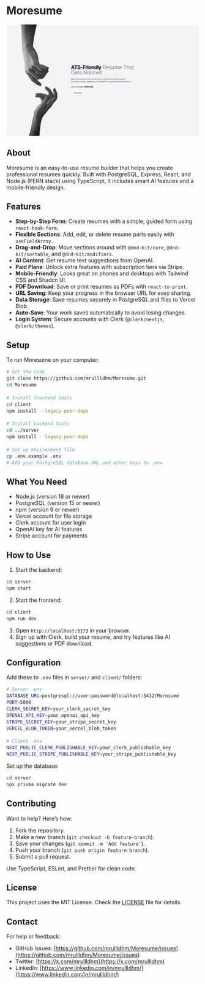 # Moresume
![Homepage screenshot](/src/assets/screenshot.png)

## About
Moresume is an easy-to-use resume builder that helps you create professional resumes quickly. Built with PostgreSQL, Express, React, and Node.js (PERN stack) using TypeScript, it includes smart AI features and a mobile-friendly design.

## Features
- **Step-by-Step Form**: Create resumes with a simple, guided form using `react-hook-form`.
- **Flexible Sections**: Add, edit, or delete resume parts easily with `useFieldArray`.
- **Drag-and-Drop**: Move sections around with `@dnd-kit/core`, `@dnd-kit/sortable`, and `@dnd-kit/modifiers`.
- **AI Content**: Get resume text suggestions from OpenAI.
- **Paid Plans**: Unlock extra features with subscription tiers via Stripe.
- **Mobile-Friendly**: Looks great on phones and desktops with Tailwind CSS and Shadcn UI.
- **PDF Download**: Save or print resumes as PDFs with `react-to-print`.
- **URL Saving**: Keep your progress in the browser URL for easy sharing.
- **Data Storage**: Save resumes securely in PostgreSQL and files to Vercel Blob.
- **Auto-Save**: Your work saves automatically to avoid losing changes.
- **Login System**: Secure accounts with Clerk (`@clerk/nextjs`, `@clerk/themes`).

## Setup
To run Moresume on your computer:

```bash
# Get the code
git clone https://github.com/mrullldhm/Moresume.git
cd Moresume

# Install frontend tools
cd client
npm install --legacy-peer-deps

# Install backend tools
cd ../server
npm install --legacy-peer-deps

# Set up environment file
cp .env.example .env
# Add your PostgreSQL database URL and other keys to .env
```

## What You Need
- Node.js (version 18 or newer)
- PostgreSQL (version 15 or newer)
- npm (version 9 or newer)
- Vercel account for file storage
- Clerk account for user login
- OpenAI key for AI features
- Stripe account for payments

## How to Use
1. Start the backend:
```bash
cd server
npm start
```
2. Start the frontend:
```bash
cd client
npm run dev
```
3. Open `http://localhost:5173` in your browser.
4. Sign up with Clerk, build your resume, and try features like AI suggestions or PDF download.

## Configuration
Add these to `.env` files in `server/` and `client/` folders:

```bash
# Server .env
DATABASE_URL=postgresql://user:password@localhost:5432/Moresume
PORT=5000
CLERK_SECRET_KEY=your_clerk_secret_key
OPENAI_API_KEY=your_openai_api_key
STRIPE_SECRET_KEY=your_stripe_secret_key
VERCEL_BLOB_TOKEN=your_vercel_blob_token

# Client .env
NEXT_PUBLIC_CLERK_PUBLISHABLE_KEY=your_clerk_publishable_key
NEXT_PUBLIC_STRIPE_PUBLISHABLE_KEY=your_stripe_publishable_key
```

Set up the database:
```bash
cd server
npx prisma migrate dev
```

## Contributing
Want to help? Here’s how:
1. Fork the repository.
2. Make a new branch (`git checkout -b feature-branch`).
3. Save your changes (`git commit -m 'Add feature'`).
4. Push your branch (`git push origin feature-branch`).
5. Submit a pull request.

Use TypeScript, ESLint, and Prettier for clean code.

## License
This project uses the MIT License. Check the [LICENSE](LICENSE) file for details.

## Contact
For help or feedback:
- GitHub Issues: [https://github.com/mrullldhm/Moresume/issues](https://github.com/mrullldhm/Moresume/issues)
- Twitter: [https://x.com/mrullldhm](https://x.com/mrullldhm)
- LinkedIn: [https://www.linkedin.com/in/mrullldhm/](https://www.linkedin.com/in/mrullldhm/)